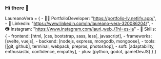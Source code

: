 ### Hi there 👋

LaureanoVera = {
    - 🐱‍💻 PortfolioDeveloper: "https://portfolio-lv.netlify.app/",
    - 👔 Linkedin: "https://www.linkedin.com/in/laureano-vera-320086204/",
    - 📷 Instagram: "https://www.instagram.com/lauri_web_/?hl=es-la"
    - 📘 Skills: {
       - frontend: [html, [css, bootstrap, sass, less], javascript],
       - frameworks: [svelte, vuejs],
       - backend: [nodejs, express, mongodb, mongoose],
       - tools: [[git, github], terminal, webpack, prepros, photoshop],
       - soft: [adaptability, enthusiastic, confidence, empathy],
       - plus: [python, godot, gameDevJS]
    }
}
